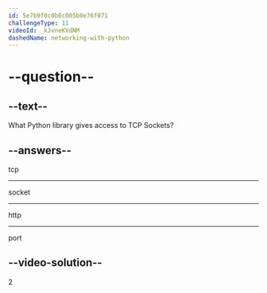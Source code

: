 ```yaml
---
id: 5e7b9f0c0b6c005b0e76f071
challengeType: 11
videoId: _kJvneKVdNM
dashedName: networking-with-python
---
```


# --question--

## --text--

What Python library gives access to TCP Sockets?

## --answers--

tcp

---

socket

---

http

---

port

## --video-solution--

2

